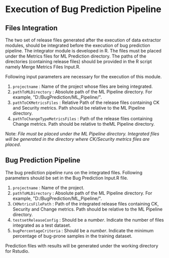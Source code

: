 # Execution of Bug Prediction Pipeline

## Files Integration

The two set of release files generated after the execution of data extractor modules, should
be integrated before the execution of bug prediction pipeline. The integrator module is developed
in R. The files must be placed under the Metrics files for ML Prediction directory. The
paths of the directories (containing release files) should be provided in the R script namely
Merge Metrics Files Input.R.

Following input parameters are necessary for the execution of this module.

1. `projectname` : Name of the project whose files are being integrated.
2. `pathToMLDirectory` : Absolute path of the ML Pipeline directory. For example, "D:/BugPrediction/ML_Pipeline/".
3. `pathToCKMetricsFiles` : Relative Path of the release files containing CK and Security metrics. Path should be relative
to the ML Pipeline directory.
4. `pathToChangeTypeMetricsFiles` : Path of the release files containing Change metrics. Path should be relative to theML Pipeline
directory.

Note: *File must be placed under the ML Pipeline directory. Integrated files will be generated in the directory where CK/Security metrics files are placed*.


## Bug Prediction Pipeline

The bug prediction pipeline runs on the integrated files. Following parameters should be set in the
Bug Prediction Input.R file.

1. `projectname` : Name of the project.
2. `pathToMLDirectory` : Absolute path of the ML Pipeline directory. For example, "D:/BugPrediction/ML_Pipeline/".
3. `CKMetricsFilePath` : Path of the integrated release files containing CK, Security and Change metrics. Path should
be relative to the ML Pipeline directory.
4. `testsetReleaseConfig` : Should be a *number*. Indicate the number of files integrated as a test dataset.
5. `bugPercentageCriteria` : Should be a *number*. Indicate the minimum percentage of bug-prone samples in the training
dataset.

Prediction files with results will be generated under the working directory for Rstudio.